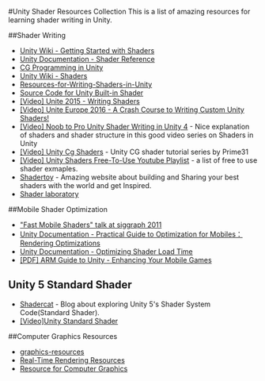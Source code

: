 #Unity Shader Resources Collection
This is a list of amazing resources for learning shader writing in Unity.


##Shader Writing
* [Unity Wiki - Getting Started with Shaders](http://wiki.unity3d.com/index.php/Getting_Started_with_Shaders)
* [Unity Documentation - Shader Reference](https://docs.unity3d.com/Manual/SL-Reference.html)
* [CG Programming in Unity](https://en.wikibooks.org/wiki/Cg_Programming/Unity "CG Programming in Unity")
* [Unity Wiki - Shaders](http://wiki.unity3d.com/index.php/Shaders)
* [Resources-for-Writing-Shaders-in-Unity](https://github.com/VoxelBoy/Resources-for-Writing-Shaders-in-Unity "Resources-for-Writing-Shaders-in-Unity")
* [Source Code for Unity Built-in Shader](https://unity3d.com/get-unity/download/archive)
* [[Video] Unite 2015 - Writing Shaders](https://www.youtube.com/watch?v=epixwRw80MM)
* [[Video] Unite Europe 2016 - A Crash Course to Writing Custom Unity Shaders!](https://www.youtube.com/watch?v=3penhrrKCYg)
*  [[Video] Noob to Pro Unity Shader Writing in Unity 4](https://www.youtube.com/playlist?list=PLV4HCa5XqFT02gZOZ_Jb_A66wqDhZMCkN) - Nice explanation of shaders and shader structure in this good video series on Shaders in Unity
* [[Video] Unity Cg Shaders](https://www.youtube.com/watch?v=hDJQXzajiPg) - Unity CG shader tutorial series by Prime31
* [[Video] Unity Shaders Free-To-Use Youtube Playlist](https://www.youtube.com/watch?v=Cm-IPA4cySA&list=PLtt-rl-OtMbJFHEelLN5n9mLwL7bml1Ng&index=1) - a list of free to use shader exmaples.
* [Shadertoy](https://www.shadertoy.com/) - Amazing website about building and Sharing your best shaders with the world and get Inspired.
* [Shader laboratory](http://www.shaderslab.com/index.php?)


##Mobile Shader Optimization
* ["Fast Mobile Shaders" talk at siggraph 2011](https://blogs.unity3d.com/2011/08/18/fast-mobile-shaders-talk-at-siggraph/)
* [Unity Documentation - Practical Guide to Optimization for Mobiles：Rendering Optimizations](https://docs.unity3d.com/Manual/MobileOptimizationPracticalRenderingOptimizations.html)
* [Unity Documentation - Optimizing Shader Load Time](https://docs.unity3d.com/Manual/OptimizingShaderLoadTime.html)
* [[PDF] ARM Guide to Unity - Enhancing Your Mobile Games](http://malideveloper.arm.com/downloads/ARM_guide_to_unity_enhancing_your_mobile_games_v2.pdf)

## Unity 5 Standard Shader
*  [Shadercat](http://www.shadercat.com/) - Blog about exploring Unity 5's Shader System Code(Standard Shader).
* [[Video]Unity Standard Shader](https://www.youtube.com/watch?v=fD_ho_ofY6A&list=PLraRC59GS-2p8mH9dEuzAVgFgwcS1Dxam)

##Computer Graphics Resources
* [graphics-resources](https://github.com/mattdesl/graphics-resources)
* [Real-Time Rendering Resources](http://www.realtimerendering.com/)
* [Resource for Computer Graphics](http://kesen.realtimerendering.com/ "Resource for Computer Graphics")
